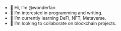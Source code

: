 - 👋 Hi, I’m @wonderfan
- 👀 I’m interested in programming and writing.
- 🌱 I’m currently learning DeFi, NFT, Metaverse.
- 💞️ I’m looking to collaborate on blockchain projects.
